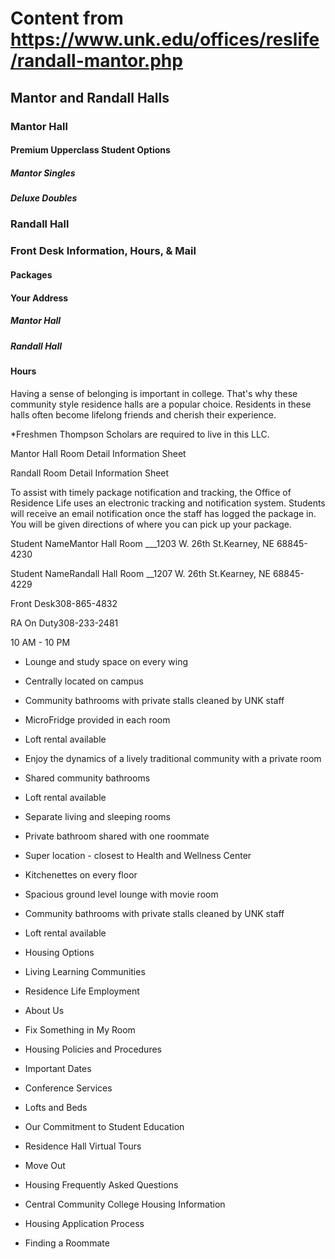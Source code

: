 # Content from https://www.unk.edu/offices/reslife/randall-mantor.php

## Mantor and Randall Halls

### Mantor Hall

#### Premium Upperclass Student Options

##### Mantor Singles

##### Deluxe Doubles

### Randall Hall

### Front Desk Information, Hours, & Mail

#### Packages

#### Your Address

##### Mantor Hall

##### Randall Hall

#### Hours

Having a sense of belonging is important in college. That's why these community style residence halls are a popular choice. Residents in these halls often become lifelong friends and cherish their experience.

*Freshmen Thompson Scholars are required to live in this LLC.

Mantor Hall Room Detail Information Sheet

Randall Room Detail Information Sheet







To assist with timely package notification and tracking, the Office of Residence Life uses an electronic tracking and notification system. Students will receive an email notification once the staff has logged the package in. You will be given directions of where you can pick up your package.

Student NameMantor Hall Room ___1203 W. 26th St.Kearney, NE 68845-4230

Student NameRandall Hall Room __1207 W. 26th St.Kearney, NE 68845-4229

Front Desk308-865-4832

RA On Duty308-233-2481

10 AM - 10 PM

- Lounge and study space on every wing
- Centrally located on campus
- Community bathrooms with private stalls cleaned by UNK staff
- MicroFridge provided in each room
- Loft rental available

- Enjoy the dynamics of a lively traditional community with a private room
- Shared community bathrooms
- Loft rental available

- Separate living and sleeping rooms
- Private bathroom shared with one roommate

- Super location - closest to Health and Wellness Center
- Kitchenettes on every floor
- Spacious ground level lounge with movie room
- Community bathrooms with private stalls cleaned by UNK staff
- Loft rental available

- Housing Options
- Living Learning Communities
- Residence Life Employment
- About Us
- Fix Something in My Room
- Housing Policies and Procedures
- Important Dates
- Conference Services
- Lofts and Beds
- Our Commitment to Student Education
- Residence Hall Virtual Tours
- Move Out
- Housing Frequently Asked Questions
- Central Community College Housing Information
- Housing Application Process
- Finding a Roommate

